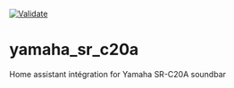 [![Validate](https://github.com/hugbig/yamaha_sr_c20a/actions/workflows/validate.yaml/badge.svg)](https://github.com/hugbig/yamaha_sr_c20a/actions/workflows/validate.yaml)
# yamaha_sr_c20a
Home assistant intégration for Yamaha SR-C20A soundbar
